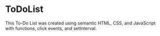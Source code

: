 # ToDoList

This To-Do List was created using semantic HTML, CSS, and JavaScript with functions, click events, and setInterval.
